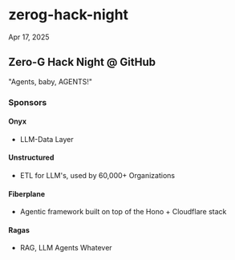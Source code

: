# zerog-hack-night
Apr 17, 2025
## Zero-G Hack Night @ GitHub
"Agents, baby, AGENTS!"

### Sponsors

#### Onyx
- LLM-Data Layer
#### Unstructured
- ETL for LLM's, used by 60,000+ Organizations
#### Fiberplane
- Agentic framework built on top of the Hono + Cloudflare stack
#### Ragas
- RAG, LLM Agents Whatever
